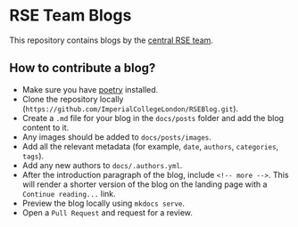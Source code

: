 # RSE Team Blogs

This repository contains blogs by the [central RSE team](https://www.imperial.ac.uk/admin-services/ict/self-service/research-support/rcs/service-offering/research-software-engineering/about-the-team/).

## How to contribute a blog?

- Make sure you have [poetry](https://python-poetry.org/docs/#installation) installed.
- Clone the repository locally (`https://github.com/ImperialCollegeLondon/RSEBlog.git`).
- Create a `.md` file for your blog in the `docs/posts` folder and add the blog content to it.
- Any images should be added to `docs/posts/images`.
- Add all the relevant metadata (for example, `date`, `authors`, `categories`, `tags`).
- Add any new authors to `docs/.authors.yml`.
- After the introduction paragraph of the blog, include `<!-- more -->`. This will render a shorter version of the blog on the landing page with a `Continue reading...` link.
- Preview the blog locally using `mkdocs serve`.
- Open a `Pull Request` and request for a review.
